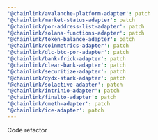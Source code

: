 ```yaml
---
'@chainlink/avalanche-platform-adapter': patch
'@chainlink/market-status-adapter': patch
'@chainlink/por-address-list-adapter': patch
'@chainlink/solana-functions-adapter': patch
'@chainlink/token-balance-adapter': patch
'@chainlink/coinmetrics-adapter': patch
'@chainlink/dlc-btc-por-adapter': patch
'@chainlink/bank-frick-adapter': patch
'@chainlink/clear-bank-adapter': patch
'@chainlink/securitize-adapter': patch
'@chainlink/dydx-stark-adapter': patch
'@chainlink/solactive-adapter': patch
'@chainlink/intrinio-adapter': patch
'@chainlink/finalto-adapter': patch
'@chainlink/cmeth-adapter': patch
'@chainlink/ice-adapter': patch
---
```


Code refactor
